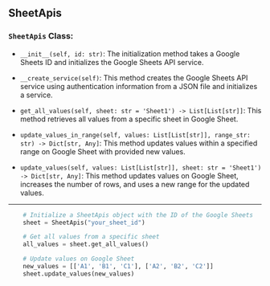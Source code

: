 ## SheetApis

### `SheetApis` Class:
- `__init__(self, id: str)`: The initialization method takes a Google Sheets ID and initializes the Google Sheets API service.
   
- `__create_service(self)`: This method creates the Google Sheets API service using authentication information from a JSON file and initializes a service.

- `get_all_values(self, sheet: str = 'Sheet1') -> List[List[str]]`: This method retrieves all values from a specific sheet in Google Sheet.
   
- `update_values_in_range(self, values: List[List[str]], range_str: str) -> Dict[str, Any]`: This method updates values within a specified range on Google Sheet with provided new values.
   
- `update_values(self, values: List[List[str]], sheet: str = 'Sheet1') -> Dict[str, Any]`: This method updates values on Google Sheet, increases the number of rows, and uses a new range for the updated values.
---
```python
    # Initialize a SheetApis object with the ID of the Google Sheets
    sheet = SheetApis("your_sheet_id")

    # Get all values from a specific sheet
    all_values = sheet.get_all_values()

    # Update values on Google Sheet
    new_values = [['A1', 'B1', 'C1'], ['A2', 'B2', 'C2']]
    sheet.update_values(new_values)
```
